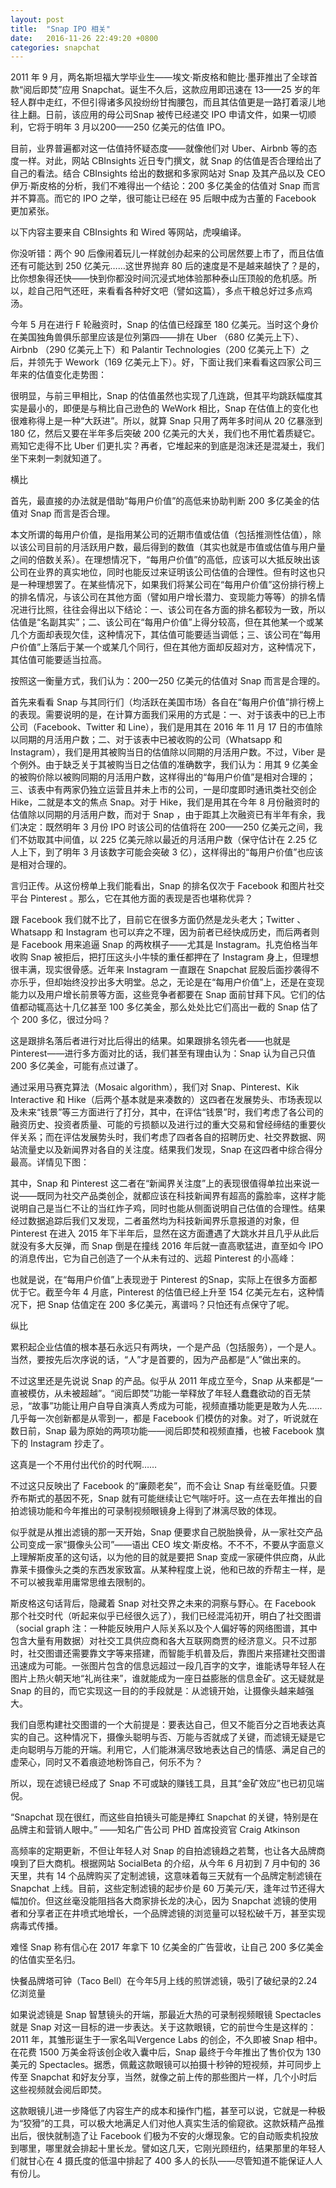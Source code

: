 ```yaml
---
layout: post
title:  "Snap IPO 相关"
date:   2016-11-26 22:49:20 +0800
categories: snapchat
---
```




2011 年 9 月，两名斯坦福大学毕业生——埃文·斯皮格和鲍比·墨菲推出了全球首款“阅后即焚”应用 Snapchat。诞生不久后，这款应用即迅速在 13——25 岁的年轻人群中走红，不但引得诸多风投纷纷甘掏腰包，而且其估值更是一路打着滚儿地往上翻。日前，该应用的母公司Snap 被传已经递交 IPO 申请文件，如果一切顺利，它将于明年 3 月以200——250 亿美元的估值 IPO。

目前，业界普遍都对这一估值持怀疑态度——就像他们对 Uber、Airbnb 等的态度一样。对此，网站 CBInsights 近日专门撰文，就 Snap 的估值是否合理给出了自己的看法。结合 CBInsights 给出的数据和多家网站对 Snap 及其产品以及 CEO 伊万·斯皮格的分析，我们不难得出一个结论：200 多亿美金的估值对 Snap 而言并不算高。而它的 IPO 之举，很可能让已经在 95 后眼中成为古董的 Facebook 更加紧张。
 
以下内容主要来自 CBInsights 和 Wired 等网站，虎嗅编译。

你没听错：两个 90 后像闹着玩儿一样就创办起来的公司居然要上市了，而且估值还有可能达到 250 亿美元……这世界抛弃 80 后的速度是不是越来越快了？是的，比你想象得还快——快到你都没时间沉浸式地体验那种泰山压顶般的危机感。所以，趁自己阳气还旺，来看看各种好文吧（譬如这篇），多点干粮总好过多点鸡汤。
 
今年 5 月在进行 F 轮融资时，Snap 的估值已经蹿至 180 亿美元。当时这个身价在美国独角兽俱乐部里应该是位列第四——排在 Uber （680 亿美元上下）、Airbnb （290 亿美元上下）和 Palantir Technologies（200 亿美元上下）之后，并领先于 Wework（169 亿美元上下）。好，下面让我们来看看这四家公司三年来的估值变化走势图：


 
很明显，与前三甲相比，Snap 的估值虽然也实现了几连跳，但其平均跳跃幅度其实是最小的，即便是与稍比自己逊色的 WeWork 相比，Snap 在估值上的变化也很难称得上是一种“大跃进”。所以，就算 Snap 只用了两年多时间从 20 亿暴涨到 180 亿，然后又要在半年多后突破 200 亿美元的大关，我们也不用忙着质疑它。焉知它走得不比 Uber 们更扎实？再者，它堆起来的到底是泡沫还是混凝土，我们坐下来刺一刺就知道了。
 
横比

首先，最直接的办法就是借助“每用户价值”的高低来协助判断 200 多亿美金的估值对 Snap 而言是否合理。
 
本文所谓的每用户价值，是指用某公司的近期市值或估值（包括推测性估值），除以该公司目前的月活跃用户数，最后得到的数值（其实也就是市值或估值与用户量之间的倍数关系）。在理想情况下，“每用户价值”的高低，应该可以大抵反映出该公司在业界的真实地位，同时也能反过来证明该公司估值的合理性。但有时这也只是一种理想罢了。在某些情况下，如果我们将某公司在“每用户价值”这份排行榜上的排名情况，与该公司在其他方面（譬如用户增长潜力、变现能力等等）的排名情况进行比照，往往会得出以下结论：一、该公司在各方面的排名都较为一致，所以估值是“名副其实”；二、该公司在“每用户价值”上得分较高，但在其他某一个或某几个方面却表现欠佳，这种情况下，其估值可能要适当调低；三、该公司在“每用户价值”上落后于某一个或某几个同行，但在其他方面却反超对方，这种情况下，其估值可能要适当拉高。
 
按照这一衡量方式，我们认为：200—250 亿美元的估值对 Snap 而言是合理的。
 
首先来看看 Snap 与其同行们（均活跃在美国市场）各自在“每用户价值”排行榜上的表现。需要说明的是，在计算方面我们采用的方式是：一、对于该表中的已上市公司（Facebook、Twitter 和 Line），我们是用其在 2016 年 11 月 17 日的市值除以同期的月活用户数；二、对于该表中已被收购的公司（Whatsapp 和 Instagram），我们是用其被购当日的估值除以同期的月活用户数。不过，Viber 是个例外。由于缺乏关于其被购当日之估值的准确数字，我们认为：用其 9 亿美金的被购价除以被购同期的月活用户数，这样得出的“每用户价值”是相对合理的；三、该表中有两家仍独立运营且并未上市的公司，一是印度即时通讯类社交创企 Hike，二就是本文的焦点 Snap。对于 Hike，我们是用其在今年 8 月份融资时的估值除以同期的月活用户数，而对于 Snap ，由于距其上次融资已有半年有余，我们决定：既然明年 3 月份 IPO 时该公司的估值将在 200——250 亿美元之间，我们不妨取其中间值，以 225 亿美元除以最近的月活用户数（保守估计在 2.25 亿人上下，到了明年 3 月该数字可能会突破 3 亿），这样得出的“每用户价值”也应该是相对合理的。


 
言归正传。从这份榜单上我们能看出，Snap 的排名仅次于 Facebook 和图片社交平台 Pinterest 。那么，它在其他方面的表现是否也堪称优异？
 
跟 Facebook 我们就不比了，目前它在很多方面仍然是龙头老大；Twitter 、Whatsapp 和 Instagram 也可以弃之不理，因为前者已经快成历史，而后两者则是 Facebook 用来追逼 Snap 的两枚棋子——尤其是 Instagram。扎克伯格当年收购 Snap 被拒后，把打压这头小牛犊的重任都押在了 Instagram 身上，但理想很丰满，现实很骨感。近年来 Instagram 一直跟在 Snapchat 屁股后面抄袭得不亦乐乎，但却始终没抄出多大明堂。总之，无论是在“每用户价值”上，还是在变现能力以及用户增长前景等方面，这些竞争者都要在 Snap 面前甘拜下风。它们的估值都动辄高达十几亿甚至 100 多亿美金，那么处处比它们高出一截的 Snap 估了个 200 多亿，很过分吗？

这是跟排名落后者进行对比后得出的结果。如果跟排名领先者——也就是 Pinterest——进行多方面对比的话，我们甚至有理由认为：Snap 认为自己只值 200 多亿美金，可能有点过谦了。

通过采用马赛克算法（Mosaic algorithm），我们对 Snap、Pinterest、Kik Interactive 和 Hike（后两个基本就是来凑数的）这四者在发展势头、市场表现以及未来“钱景”等三方面进行了打分，其中，在评估“钱景”时，我们考虑了各公司的融资历史、投资者质量、可能的亏损额以及进行过的重大交易和曾经缔结的重要伙伴关系；而在评估发展势头时，我们考虑了四者各自的招聘历史、社交界数据、网站流量史以及新闻界对各自的关注度。结果我们发现，Snap 在这四者中综合得分最高。详情见下图：
 



其中，Snap 和 Pinterest 这二者在“新闻界关注度”上的表现很值得单拉出来说一说——既同为社交产品类创企，就都应该在科技新闻界有超高的露脸率，这样才能说明自己是当仁不让的当红炸子鸡，同时也能从侧面说明自己估值的合理性。结果经过数据追踪后我们又发现，二者虽然均为科技新闻界乐意报道的对象，但 Pinterest 在进入 2015 年下半年后，显然在这方面遭遇了大跳水并且几乎从此后就没有多大反弹，而 Snap 倒是在撞线 2016 年后就一直高歌猛进，直至如今 IPO 的消息传出，它为自己创造了一个从未有过的、远超 Pinterest 的小高峰：



 也就是说，在“每用户价值”上表现逊于 Pinterest 的Snap，实际上在很多方面都优于它。截至今年 4 月底，Pinterest 的估值已经上升至 154 亿美元左右，这种情况下，把 Snap 估值定在 200 多亿美元，离谱吗？只怕还有点保守了呢。

纵比
 
累积起企业估值的根本基石永远只有两块，一个是产品（包括服务），一个是人。当然，要按先后次序说的话，“人”才是首要的，因为产品都是“人”做出来的。
 
不过这里还是先说说 Snap 的产品。似乎从 2011 年成立至今，Snap 从来都是“一直被模仿，从未被超越”。“阅后即焚”功能一举释放了年轻人蠢蠢欲动的百无禁忌，“故事”功能让用户自导自演真人秀成为可能，视频直播功能更是敢为人先……几乎每一次创新都是从零到一，都是 Facebook 们模仿的对象。对了，听说就在数日前，Snap 最为原始的两项功能——阅后即焚和视频直播，也被 Facebook 旗下的 Instagram 抄走了。
 
这真是一个不用付出代价的时代啊……
 
不过这只反映出了 Facebook 的“廉颇老矣”，而不会让 Snap 有丝毫贬值。只要乔布斯式的基因不死，Snap 就有可能继续让它气喘吁吁。这一点在去年推出的自拍滤镜功能和今年推出的可录制视频眼镜身上得到了淋漓尽致的体现。
 
似乎就是从推出滤镜的那一天开始，Snap 便要求自己脱胎换骨，从一家社交产品公司变成一家“摄像头公司”——语出 CEO 埃文·斯皮格。不不不，不要从字面意义上理解斯皮革的这句话，以为他的目的就是要把 Snap 变成一家硬件供应商，从此靠莱卡摄像头之类的东西发家致富。从某种程度上说，他和已故的乔帮主一样，是不可以被我辈用庸常思维去限制的。
 
斯皮格这句话背后，隐藏着 Snap 对社交界之未来的洞察与野心。在 Facebook 那个社交时代（听起来似乎已经很久远了），我们已经混沌初开，明白了社交图谱（social graph 注：一种能反映用户人际关系以及个人偏好等的网络图谱，其中包含大量有用数据）对社交工具供应商和各大互联网商贾的经济意义。只不过那时，社交图谱还需要靠文字等来搭建，而智能手机普及后，靠图片来搭建社交图谱迅速成为可能。一张图片包含的信息远超过一段几百字的文字，谁能诱导年轻人在图片上热火朝天地“礼尚往来”，谁就能成为一座日益膨胀的信息金矿。这无疑就是 Snap 的目的，而它实现这一目的的手段就是：从滤镜开始，让摄像头越来越强大。
 
我们自愿构建社交图谱的一个大前提是：要表达自己，但又不能百分之百地表达真实的自己。这种情况下，摄像头聪明与否、万能与否就成了关键，而滤镜无疑是它走向聪明与万能的开端。利用它，人们能淋漓尽致地表达自己的情感、满足自己的虚荣心，同时又不着痕迹地粉饰自己，何乐不为？
 
所以，现在滤镜已经成了 Snap 不可或缺的赚钱工具，且其“金矿效应”也已初见端倪。

“Snapchat 现在很红，而这些自拍镜头可能是捧红 Snapchat 的关键，特别是在品牌主和营销人眼中。”
——知名广告公司 PHD 首席投资官 Craig Atkinson
 
高频率的定期更新，不但让年轻人对 Snap 的自拍滤镜趋之若鹜，也让各大品牌商嗅到了巨大商机。根据网站 SocialBeta 的介绍，从今年 6 月初到 7 月中旬的 36 天里，共有 14 个品牌购买了定制滤镜，这意味着每三天就有一个品牌定制滤镜在 Snapchat  上线。目前，这些定制滤镜的起步价是 60 万美元/天，逢年过节还得大幅加价。但这丝毫没能阻挡各大商家排长龙的决心，因为 Snapchat 滤镜的使用者和分享者正在井喷式地增长，一个品牌滤镜的浏览量可以轻松破千万，甚至实现病毒式传播。
 
难怪 Snap 称有信心在 2017 年拿下 10 亿美金的广告营收，让自己 200 多亿美金的估值实至名归。


快餐品牌塔可钟（Taco Bell）在今年5月上线的煎饼滤镜，吸引了破纪录的2.24亿浏览量 

如果说滤镜是 Snap 智慧镜头的开端，那最近大热的可录制视频眼镜 Spectacles 就是 Snap 对这一目标的进一步表达。关于这款眼镜，它的前世今生是这样的：2011 年，其雏形诞生于一家名叫Vergence Labs 的创企，不久即被 Snap 相中。在花费 1500 万美金将该创企收入囊中后，Snap 最终于今年推出了售价仅为 130 美元的 Spectacles。据悉，佩戴这款眼镜可以拍摄十秒钟的短视频，并可同步上传至 Snapchat 和好友分享，当然，就像之前上传的那些图片一样，几个小时后这些视频就会阅后即焚。
 
这款眼镜儿进一步降低了内容生产的成本和操作门槛，甚至可以说，它就是一种极为“狡猾”的工具，可以极大地满足人们对他人真实生活的偷窥欲。这款妖精产品推出后，很快就制造了让 Facebook 们极为不安的火爆现象。它的自动贩卖机投放到哪里，哪里就会排起十里长龙。譬如这几天，它刚光顾纽约，结果那里的年轻人们就甘心在 4 摄氏度的低温中排起了 400 多人的长队——尽管知道不能保证人人有份儿。
